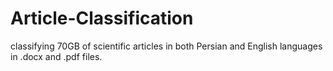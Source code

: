 # Article-Classification
classifying 70GB of scientific articles in both Persian and English languages in .docx and .pdf files.
